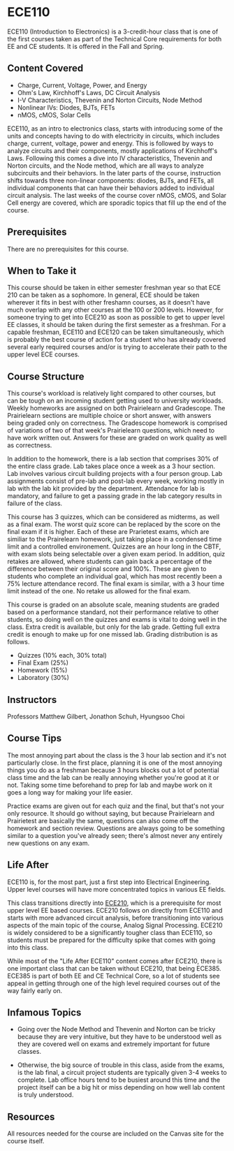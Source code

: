 # ECE110

ECE110 (Introduction to Electronics) is a 3-credit-hour class that is one of the first courses taken as part of the Technical Core requirements for both EE and CE students. It is offered in the Fall and Spring.

## Content Covered

- Charge, Current, Voltage, Power, and Energy
- Ohm's Law, Kirchhoff's Laws, DC Circuit Analysis
- I-V Characteristics, Thevenin and Norton Circuits, Node Method
- Nonlinear IVs: Diodes, BJTs, FETs
- nMOS, cMOS, Solar Cells

ECE110, as an intro to electronics class, starts with introducing some of the units and concepts having to do with electricity in circuits, which includes charge, current, voltage, power and energy. This is followed by ways to analyze circuits and their components, mostly applications of Kirchhoff's Laws. Following this comes a dive into IV characteristics, Thevenin and Norton circuits, and the Node method, which are all ways to analyze subcircuits and their behaviors. In the later parts of the course, instruction shifts towards three non-linear components: diodes, BJTs, and FETs, all individual components that can have their behaviors added to individual circuit analysis. The last weeks of the course cover nMOS, cMOS, and Solar Cell energy are covered, which are sporadic topics that fill up the end of the course.

## Prerequisites

There are no prerequisites for this course.

## When to Take it

This course should be taken in either semester freshman year so that ECE 210 can be taken as a sophomore. In general, ECE should be taken wherever it fits in best with other freshamn courses, as it doesn't have much overlap with any other courses at the 100 or 200 levels. However, for someone trying to get into ECE210 as soon as possible to get to upper level EE classes, it should be taken during the first semester as a freshman. For a capable freshman, ECE110 and ECE120 can be taken simultaneously, which is probably the best course of action for a student who has already covered several early required courses and/or is trying to accelerate their path to the upper level ECE courses.

## Course Structure

This course's workload is relatively light compared to other courses, but can be tough on an incoming student getting used to university workloads. Weekly homeworks are assigned on both Prairielearn and Gradescope. The Prairielearn sections are multiple choice or short answer, with answers being graded only on correctness. The Gradescope homework is comprised of variations of two of that week's Prairielearn questions, which need to have work written out. Answers for these are graded on work quality as well as correctness.

In addition to the homework, there is a lab section that comprises 30% of the entire class grade. Lab takes place once a week as a 3 hour section. Lab involves various circuit building projects with a four person group. Lab assignments consist of pre-lab and post-lab every week, working mostly in lab with the lab kit provided by the department. Attendance for lab is mandatory, and failure to get a passing grade in the lab category results in failure of the class.

This course has 3 quizzes, which can be considered as midterms, as well as a final exam. The worst quiz score can be replaced by the score on the final exam if it is higher. Each of these are Prarietest exams, which are similiar to the Prairelearn homework, just taking place in a condensed time limit and a controlled environement. Quizzes are an hour long in the CBTF, with exam slots being selectable over a given exam period. In addition, quiz retakes are allowed, where students can gain back a percentage of the difference between their original score and 100%. These are given to students who complete an individual goal, which has most recently been a 75% lecture attendance record. The final exam is similar, with a 3 hour time limit instead of the one. No retake us allowed for the final exam.

This course is graded on an absolute scale, meaning students are graded based on a performance standard, not their performance relative to other students, so doing well on the quizzes and exams is vital to doing well in the class. Extra credit is available, but only for the lab grade. Getting full extra credit is enough to make up for one missed lab. Grading distribution is as follows.

- Quizzes (10% each, 30% total)
- Final Exam (25%)
- Homework (15%)
- Laboratory (30%)

## Instructors

Professors Matthew Gilbert, Jonathon Schuh, Hyungsoo Choi

## Course Tips

The most annoying part about the class is the 3 hour lab section and it's not particularly close. In the first place, planning it is one of the most annoying things you do as a freshman because 3 hours blocks out a lot of potential class time and the lab can be really annoying whether you're good at it or not. Taking some time beforehand to prep for lab and maybe work on it goes a long way for making your life easier.

Practice exams are given out for each quiz and the final, but that's not your only resource. It should go without saying, but because Prairielearn and Prairietest are basically the same, questions can also come off the homework and section review. Questions are always going to be something similar to a question you've already seen; there's almost never any entirely new questions on any exam.

## Life After

ECE110 is, for the most part, just a first step into Electrical Engineering. Upper level courses will have more concentrated topics in various EE fields.

This class transitions directly into [ECE210](ECE210.md), which is a prerequisite for most upper level EE based courses. ECE210 follows on directly from ECE110 and starts with more advanced circuit analysis, before transitioning into various aspects of the main topic of the course, Analog Signal Processing. ECE210 is widely considered to be a significantly tougher class than ECE110, so students must be prepared for the difficulty spike that comes with going into this class.

While most of the "Life After ECE110" content comes after ECE210, there is one important class that can be taken without ECE210, that being ECE385. ECE385 is part of both EE and CE Technical Core, so a lot of students see appeal in getting through one of the high level required courses out of the way fairly early on.

## Infamous Topics

- Going over the Node Method and Thevenin and Norton can be tricky because they are very intuitive, but they have to be understood well as they are covered well on exams and extremely important for future classes. 

- Otherwise, the big source of trouble in this class, aside from the exams, is the lab final, a circuit project students are typically given 3-4 weeks to complete. Lab office hours tend to be busiest around this time and the project itself can be a big hit or miss depending on how well lab content is truly understood.

## Resources

All resources needed for the course are included on the Canvas site for the course itself.
